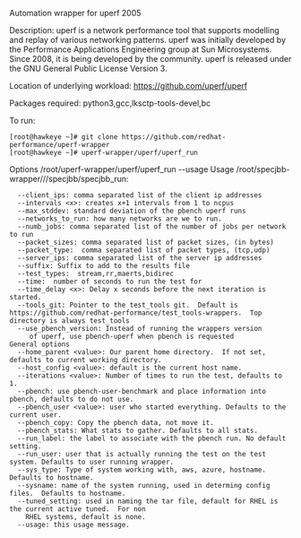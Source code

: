 Automation wrapper for uperf 2005

Description:
      uperf is a network performance tool that supports modelling and replay
      of various networking patterns. uperf was initially developed by the
      Performance Applications Engineering group at Sun Microsystems. Since
      2008, it is being developed by the community. uperf is released under
      the GNU General Public License Version 3. 
  
Location of underlying workload: https://github.com/uperf/uperf

Packages required: python3,gcc,lksctp-tools-devel,bc

To run:
```
[root@hawkeye ~]# git clone https://github.com/redhat-performance/uperf-wrapper
[root@hawkeye ~]# uperf-wrapper/uperf/uperf_run
```

Options
/root/uperf-wrapper/uperf/uperf_run --usage
Usage /root/specjbb-wrapper///specjbb/specjbb_run:
```
  --client_ips: comma separated list of the client ip addresses
  --intervals <x>: creates x+1 intervals from 1 to ncpus
  --max_stddev: standard deviation of the pbench uperf runs
  --networks_to_run: how many networks are we to run.
  --numb_jobs: comma separated list of the number of jobs per network to run
  --packet_sizes: comma separated list of packet sizes, (in bytes)
  --packet_type:  comma separated list of packet types, (tcp,udp)
  --server_ips: comma separated list of the server ip addresses
  --suffix: Suffix to add to the results file
  --test_types:  stream,rr,maerts,bidirec
  --time:  number of seconds to run the test for
  --time_delay <x>: Delay x seconds before the next iteration is started.
  --tools_git: Pointer to the test_tools git.  Default is https://github.com/redhat-performance/test_tools-wrappers.  Top directory is always test_tools
  --use_pbench_version: Instead of running the wrappers version
     of uperf, use pbench-uperf when pbench is requested
General options
  --home_parent <value>: Our parent home directory.  If not set, defaults to current working directory.
  --host_config <value>: default is the current host name.
  --iterations <value>: Number of times to run the test, defaults to 1.
  --pbench: use pbench-user-benchmark and place information into pbench, defaults to do not use.
  --pbench_user <value>: user who started everything. Defaults to the current user.
  --pbench_copy: Copy the pbench data, not move it.
  --pbench_stats: What stats to gather. Defaults to all stats.
  --run_label: the label to associate with the pbench run. No default setting.
  --run_user: user that is actually running the test on the test system. Defaults to user running wrapper.
  --sys_type: Type of system working with, aws, azure, hostname.  Defaults to hostname.
  --sysname: name of the system running, used in determing config files.  Defaults to hostname.
  --tuned_setting: used in naming the tar file, default for RHEL is the current active tuned.  For non
    RHEL systems, default is none.
  --usage: this usage message.
```
